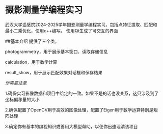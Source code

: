 # 摄影测量学编程实习

武汉大学遥感院2024-2025学年摄影测量学编程实习。包括点特征提取、匹配和最小二乘优化，使用c++编写。
使用Qt生成了可交互的界面


##基本介绍
提供了三个类。

photogrammetry，用于展示基本窗口，读取存储信息

calculation，用于数学计算

result_show，用于展示匹配效果对话框和保存结果

*你需要注意*

1.确保实习影像数据和项目中给定的一致。如果不是的话也没关系，这只涉及到了坐标偏移量的大小

2.确保配置了OpenCV用于高效的图像处理，配置了Eigen用于数学运算特别是矩阵处理

3.确定你有基本的编程知识或善用大模型帮助，以便你迅速理清该项目
